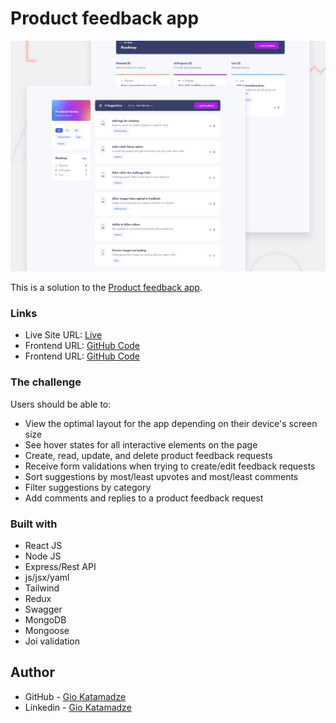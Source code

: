 # Product feedback app

![Design preview for the Product feedback app](./preview.jpg)

This is a solution to the [Product feedback app](https://www.frontendmentor.io/challenges/product-feedback-app-wbvUYqjR6).

### Links

- Live Site URL: [Live](https://vocal-paprenjak-6f9f8e.netlify.app/)
- Frontend URL: [GitHub Code](https://github.com/GioKatamadze/Product-feedback-app-front)
- Frontend URL: [GitHub Code](https://github.com/GioKatamadze/Product-feedback-app-API)

### The challenge

Users should be able to:

- View the optimal layout for the app depending on their device's screen size
- See hover states for all interactive elements on the page
- Create, read, update, and delete product feedback requests
- Receive form validations when trying to create/edit feedback requests
- Sort suggestions by most/least upvotes and most/least comments
- Filter suggestions by category
- Add comments and replies to a product feedback request

### Built with

- React JS
- Node JS
- Express/Rest API
- js/jsx/yaml
- Tailwind
- Redux
- Swagger
- MongoDB
- Mongoose
- Joi validation

## Author

- GitHub - [Gio Katamadze](https://github.com/GioKatamadze)
- Linkedin - [Gio Katamadze](https://www.linkedin.com/in/gio-katamadze-a409931a7)
